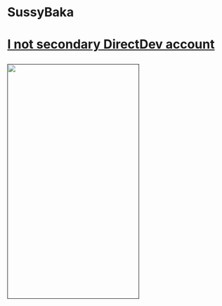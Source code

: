 <h1>SussyBaka<h1>
  <a href=""
  <div>
    <body>
  <h align="center" height="100cm" link="https://github.com/Directinho"> I not secondary DirectDev account </h> 
  </div>
    </body>
  <p>
  <img src="https://media4.giphy.com/media/4kWeXCB5jqCPJsmDWw/200.gif?cid=5a38a5a2tblrwzb1sp8to33g8lrrvu11vp35ta9t02pzau72&amp;rid=200.gif&amp;ct=g" style="border:0;height:534px;width:300px"/><br/></a><a href="https://giphy.com/gifs/among-us-rtfkt-studios-4kWeXCB5jqCPJsmDWw">
  <div>
  </p>
